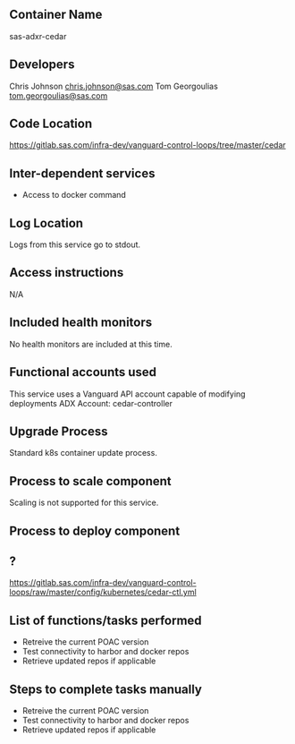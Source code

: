 ## Container Name ##
sas-adxr-cedar

## Developers ##
Chris Johnson <chris.johnson@sas.com>
Tom Georgoulias <tom.georgoulias@sas.com>

## Code Location ##
https://gitlab.sas.com/infra-dev/vanguard-control-loops/tree/master/cedar

## Inter-dependent services ##
* Access to docker command

## Log Location ##
Logs from this service go to stdout.

## Access instructions ##
N/A

## Included health monitors ##
No health monitors are included at this time.

## Functional accounts used ##
This service uses a Vanguard API account capable of modifying deployments
ADX Account: cedar-controller

## Upgrade Process ##
Standard k8s container update process.

## Process to scale component ##
Scaling is not supported for this service.

## Process to deploy component ##
##   ?   ## 
https://gitlab.sas.com/infra-dev/vanguard-control-loops/raw/master/config/kubernetes/cedar-ctl.yml

## List of functions/tasks performed ##
* Retreive the current POAC version 
* Test connectivity to harbor and docker repos
* Retrieve updated repos if applicable 

## Steps to complete tasks manually ##
* Retreive the current POAC version
* Test connectivity to harbor and docker repos
* Retrieve updated repos if applicable

